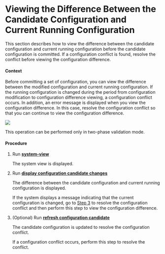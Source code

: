 Viewing the Difference Between the Candidate Configuration and Current Running Configuration
============================================================================================

This section describes how to view the difference between the candidate configuration and current running configuration before the candidate configuration is committed. If a configuration conflict is found, resolve the conflict before viewing the configuration difference.

#### Context

Before committing a set of configuration, you can view the difference between the modified configuration and current running configuration. If the running configuration is changed during the period from configuration modification to configuration difference viewing, a configuration conflict occurs. In addition, an error message is displayed when you view the configuration difference. In this case, resolve the configuration conflict so that you can continue to view the configuration difference.

![](../../../../public_sys-resources/note_3.0-en-us.png) 

This operation can be performed only in two-phase validation mode.



#### Procedure

1. Run [**system-view**](cmdqueryname=system-view)
   
   
   
   The system view is displayed.
2. Run [**display configuration candidate changes**](cmdqueryname=display+configuration+candidate+changes)
   
   
   
   The difference between the candidate configuration and current running configuration is displayed.
   
   
   
   If the system displays a message indicating that the current configuration is changed, go to [Step 3](#EN-US_TASK_0139427561__s_3) to resolve the configuration conflict and then perform this step to view the configuration difference.
3. (Optional) Run [**refresh configuration candidate**](cmdqueryname=refresh+configuration+candidate)
   
   
   
   The candidate configuration is updated to resolve the configuration conflict.
   
   
   
   If a configuration conflict occurs, perform this step to resolve the conflict.